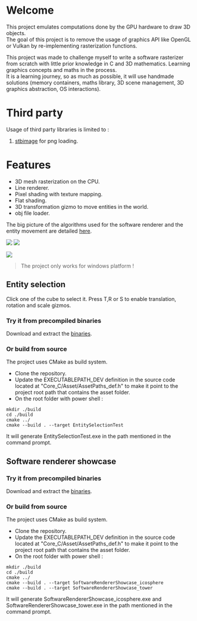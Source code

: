 # Welcome

This project emulates computations done by the GPU hardware to draw 3D objects. <br/>
The goal of this project is to remove the usage of graphics API like OpenGL or Vulkan by re-implementing rasterization functions.

This project was made to challenge myself to write a software rasterizer from scratch with little prior knowledge in C and 3D mathematics. Learning graphics concepts and maths in the process. <br/>
It is a learning journey, so as much as possible, it will use handmade solutions (memory containers, maths library, 3D scene management, 3D graphics abstraction, OS interactions).

# Third party

Usage of third party libraries is limited to :

1. [stbimage](https://github.com/nothings/stb) for png loading.

# Features

* 3D mesh rasterization on the CPU.
* Line renderer.
* Pixel shading with texture mapping.
* Flat shading.
* 3D transformation gizmo to move entities in the world.
* obj file loader.

The big picture of the algorithms used for the software renderer and the entity movement are detailed [here](https://ldalzotto.github.io/SoftwareRasterizer/).

![](https://i.imgur.com/SPNdNuE.gif)
![](https://i.imgur.com/8LRG2xY.gif)

![](https://i.imgur.com/BIZjD6j.gif)

> The project only works for windows platform !

## Entity selection

Click one of the cube to select it. Press T,R or S to enable translation, rotation and scale gizmos.

### Try it from precompiled binaries

Download and extract the [binaries](https://github.com/ldalzotto/SoftwareRasterizer/releases/download/0.0.3/GameEngine_0.0.3.7z).

### Or build from source

The project uses CMake as build system.

* Clone the repository.
* Update the EXECUTABLEPATH_DEV definition in the source code located at "Core_C/Asset/AssetPaths_def.h" to make it point to the project root path that contains the asset folder.
* On the root folder with power shell :

```
mkdir ./build
cd ./build
cmake ../
cmake --build . --target EntitySelectionTest
```

It will generate EntitySelectionTest.exe in the path mentioned in the command prompt.

## Software renderer showcase

### Try it from precompiled binaries

Download and extract the [binaries](https://github.com/ldalzotto/SoftwareRasterizer/releases/download/0.0.4/004_Release.7z).

### Or build from source

The project uses CMake as build system.

* Clone the repository.
* Update the EXECUTABLEPATH_DEV definition in the source code located at "Core_C/Asset/AssetPaths_def.h" to make it point to the project root path that contains the asset folder.
* On the root folder with power shell :

```
mkdir ./build
cd ./build
cmake ../
cmake --build . --target SoftwareRendererShowcase_icosphere
cmake --build . --target SoftwareRendererShowcase_tower
```

It will generate SoftwareRendererShowcase_icosphere.exe and SoftwareRendererShowcase_tower.exe in the path mentioned in the command prompt.
